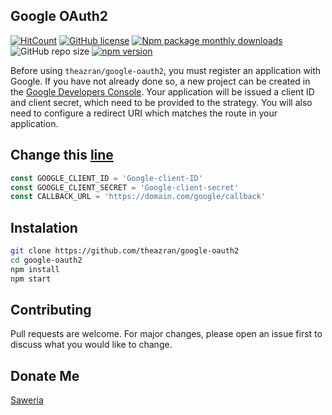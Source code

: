## Google OAuth2
[![HitCount](http://hits.dwyl.com/theazran/google-oauth2.svg)](http://hits.dwyl.com/theazran/google-oauth2) [![GitHub license](https://img.shields.io/github/license/theazran/google-oauth2)](https://github.com/theazran/google-oauth2/blob/master/LICENSE) [![Npm package monthly downloads](https://badgen.net/npm/dm/insta-fetcher)](https://npmjs.com/package/insta-fetcher) ![GitHub repo size](https://img.shields.io/github/repo-size/theazran/google-oauth2?style=flat) [![npm version](https://badge.fury.io/js/insta-fetcher.svg)](https://badge.fury.io/js/insta-fetcher)

Before using `theazran/google-oauth2`, you must register an application with Google. If you have not already done so, a new project can be created in the [Google Developers Console](https://console.cloud.google.com/). Your application will be issued a client ID and client secret, which need to be provided to the strategy. You will also need to configure a redirect URI which matches the route in your application.

## Change this [line](https://github.com/theazran/google-oauth2/blob/master/auth/google.js#L4)
```js
const GOOGLE_CLIENT_ID = 'Google-client-ID'
const GOOGLE_CLIENT_SECRET = 'Google-client-secret'
const CALLBACK_URL = 'https://domain.com/google/callback' 
```

## Instalation
``` bash
git clone https://github.com/theazran/google-oauth2
cd google-oauth2
npm install
npm start
```
## Contributing
Pull requests are welcome. For major changes, please open an issue first to discuss what you would like to change.

## Donate Me
[Saweria](https://saweria.co/theazran)